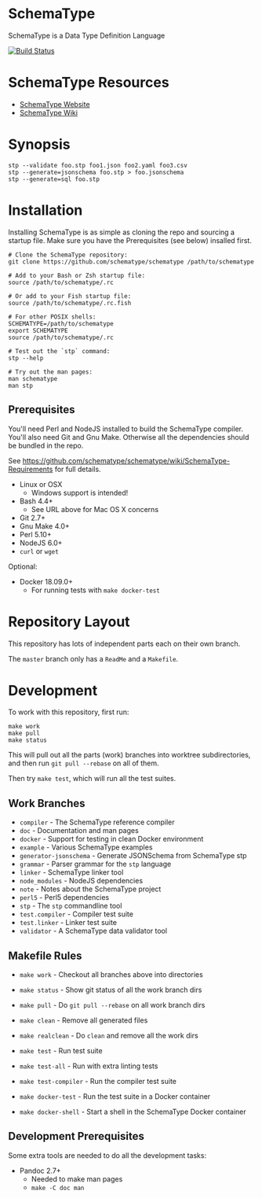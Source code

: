 SchemaType
==========

SchemaType is a Data Type Definition Language

[![Build Status](https://travis-ci.org/schematype/schematype.svg?branch=master)](https://travis-ci.org/schematype/schematype)

# SchemaType Resources

* [SchemaType Website](http://schematype.org)
* [SchemaType Wiki](https://github.com/schematype/schematype/wiki)

# Synopsis
```
stp --validate foo.stp foo1.json foo2.yaml foo3.csv
stp --generate=jsonschema foo.stp > foo.jsonschema
stp --generate=sql foo.stp
```

# Installation
Installing SchemaType is as simple as cloning the repo and sourcing a startup
file. Make sure you have the Prerequisites (see below) insalled first.

```
# Clone the SchemaType repository:
git clone https://github.com/schematype/schematype /path/to/schematype

# Add to your Bash or Zsh startup file:
source /path/to/schematype/.rc

# Or add to your Fish startup file:
source /path/to/schematype/.rc.fish

# For other POSIX shells:
SCHEMATYPE=/path/to/schematype
export SCHEMATYPE
source /path/to/schematype/.rc

# Test out the `stp` command:
stp --help

# Try out the man pages:
man schematype
man stp
```

## Prerequisites

You'll need Perl and NodeJS installed to build the SchemaType compiler. You'll
also need Git and Gnu Make. Otherwise all the dependencies should be bundled in
the repo.

See https://github.com/schematype/schematype/wiki/SchemaType-Requirements for
full details.

* Linux or OSX
  * Windows support is intended!
* Bash 4.4+
  * See URL above for Mac OS X concerns
* Git 2.7+
* Gnu Make 4.0+
* Perl 5.10+
* NodeJS 6.0+
* `curl` or `wget`

Optional:

* Docker 18.09.0+
  * For running tests with `make docker-test`

# Repository Layout

This repository has lots of independent parts each on their own branch.

The `master` branch only has a `ReadMe` and a `Makefile`.

# Development

To work with this repository, first run:
```
make work
make pull
make status
```

This will pull out all the parts (work) branches into worktree subdirectories,
and then run `git pull --rebase` on all of them.

Then try `make test`, which will run all the test suites.

## Work Branches

* `compiler` - The SchemaType reference compiler
* `doc` - Documentation and man pages
* `docker` - Support for testing in clean Docker environment
* `example` - Various SchemaType examples
* `generator-jsonschema` - Generate JSONSchema from SchemaType stp
* `grammar` - Parser grammar for the `stp` language
* `linker` - SchemaType linker tool
* `node_modules` - NodeJS dependencies
* `note` - Notes about the SchemaType project
* `perl5` - Perl5 dependencies
* `stp` - The `stp` commandline tool
* `test.compiler` - Compiler test suite
* `test.linker` - Linker test suite
* `validator` - A SchemaType data validator tool

## Makefile Rules

* `make work` - Checkout all branches above into directories
* `make status` - Show git status of all the work branch dirs
* `make pull` - Do `git pull --rebase` on all work branch dirs

* `make clean` - Remove all generated files
* `make realclean` - Do `clean` and remove all the work dirs

* `make test` - Run test suite
* `make test-all` - Run with extra linting tests
* `make test-compiler` - Run the compiler test suite

* `make docker-test` - Run the test suite in a Docker container
* `make docker-shell` - Start a shell in the SchemaType Docker container

## Development Prerequisites

Some extra tools are needed to do all the development tasks:

* Pandoc 2.7+
  * Needed to make man pages
  * `make -C doc man`
